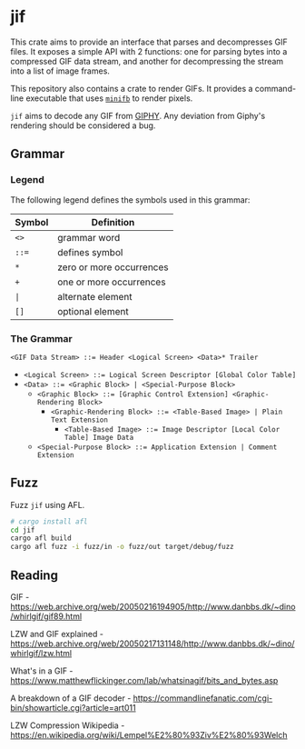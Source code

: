 # jif

This crate aims to provide an interface that parses and decompresses GIF files. It exposes a simple API with 2
functions: one for parsing bytes into a compressed GIF data stream, and another for decompressing the stream into a list
of image frames.

This repository also contains a crate to render GIFs. It provides a command-line executable that
uses [`minifb`](https://github.com/emoon/rust_minifb) to render pixels.

`jif` aims to decode any GIF from [GIPHY](https://giphy.com). Any deviation from Giphy's rendering should be
considered a bug.

## Grammar

### Legend

The following legend defines the symbols used in this grammar:

| Symbol | Definition               |
|--------|--------------------------|
| `<>`   | grammar word             |
| `::=`  | defines symbol           |
| `*`    | zero or more occurrences |
| `+`    | one or more occurrences  |
| `\|`   | alternate element        |
| `[]`   | optional element         |

### The Grammar

`<GIF Data Stream> ::= Header <Logical Screen> <Data>* Trailer`

- `<Logical Screen> ::= Logical Screen Descriptor [Global Color Table]`
- `<Data> ::= <Graphic Block> | <Special-Purpose Block>`
    - `<Graphic Block> ::= [Graphic Control Extension] <Graphic-Rendering Block>`
        - `<Graphic-Rendering Block> ::= <Table-Based Image> | Plain Text Extension`
            - `<Table-Based Image> ::= Image Descriptor [Local Color Table] Image Data`
    - `<Special-Purpose Block> ::= Application Extension | Comment Extension`

## Fuzz

Fuzz `jif` using AFL.

```bash
# cargo install afl
cd jif
cargo afl build
cargo afl fuzz -i fuzz/in -o fuzz/out target/debug/fuzz
```

## Reading

GIF - https://web.archive.org/web/20050216194905/http://www.danbbs.dk/~dino/whirlgif/gif89.html

LZW and GIF explained - https://web.archive.org/web/20050217131148/http://www.danbbs.dk/~dino/whirlgif/lzw.html

What's in a GIF - https://www.matthewflickinger.com/lab/whatsinagif/bits_and_bytes.asp

A breakdown of a GIF decoder - https://commandlinefanatic.com/cgi-bin/showarticle.cgi?article=art011

LZW Compression Wikipedia - https://en.wikipedia.org/wiki/Lempel%E2%80%93Ziv%E2%80%93Welch  